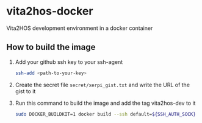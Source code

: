 # vita2hos-docker

Vita2HOS development environment in a docker container

## How to build the image

1. Add your github ssh key to your ssh-agent

    ```bash
    ssh-add <path-to-your-key>
    ```

2. Create the secret file `secret/xerpi_gist.txt` and write the URL of the gist to it

3. Run this command to build the image and add the tag vita2hos-dev to it

    ```bash
    sudo DOCKER_BUILDKIT=1 docker build --ssh default=${SSH_AUTH_SOCK} --build-arg MAKE_JOBS=$nproc --secret id=xerpi_gist,src=secret/xerpi_gist.txt -t vita2hos-dev .
    ```
